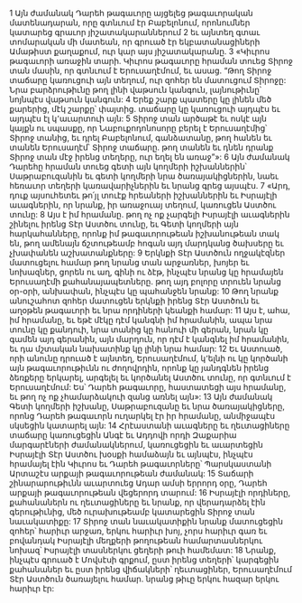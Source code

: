 1 Այն ժամանակ Դարեհ թագաւորը այցելեց թագաւորական մատենադարան, որը գտնւում էր Բաբելոնում, որոնումներ կատարեց գրաւոր յիշատակարաններում 2 եւ այնտեղ գտաւ տոմարական մի մատեան, որ գրուած էր եկբատանացիների Ամաթիստ քաղաքում, ուր կար այս յիշատակարանը.
3 «Կիւրոս թագաւորի առաջին տարի. Կիւրոս թագաւորը հրաման տուեց Տիրոջ տան մասին, որ գտնւում է Երուսաղէմում, եւ ասաց. “Թող Տիրոջ տաճարը կառուցուի այն տեղում, ուր զոհեր են մատուցում Տիրոջը: Նրա բարձրութիւնը թող լինի վաթսուն կանգուն, լայնութիւնը՝ նոյնպէս վաթսուն կանգուն: 4 Երեք շարք պատերը կը լինեն մեծ քարերից, մէկ շարքը՝ փայտից. տաճարը կը կառուցուի այդպէս եւ այդպէս էլ կ՚աւարտուի այն: 5 Տիրոջ տան արծաթէ եւ ոսկէ այն կայքն ու սպասքը, որ Նաբուքոդոնոսորը բերել է Երուսաղէմից՝ Տիրոջ տանից, եւ դրել Բաբելոնում, գանձատանը, թող հանեն եւ տանեն Երուսաղէմ՝ Տիրոջ տաճարը. թող տանեն եւ դնեն դրանք Տիրոջ տան մէջ իրենց տեղերը, ուր եղել են առաջ”»:
6 Այն ժամանակ Դարեհը հրաման տուեց գետի այն կողմերի իշխաններին՝ Սաթրաբուզանին եւ գետի կողմերի նրա ծառայակիցներին, նաեւ հեռաւոր տեղերի կառավարիչներին եւ նրանց գրեց այսպէս. 7 «Արդ, դուք այսուհետեւ թո՛յլ տուէք հրեաների իշխաններին եւ Իսրայէլի աւագներին, որ նրանք, իր առաջուայ տեղում, կառուցեն Աստծու տունը: 8 Այս է իմ հրամանը. թող ոչ ոք չարգելի Իսրայէլի աւագներին շինելու իրենց Տէր Աստծու տունը, եւ Գետի կողմերի այն հարկահանները, որոնք իմ թագաւորութեան իշխանութեան տակ են, թող ամենայն ճշտութեամբ հոգան այդ մարդկանց ծախսերը եւ չխափանեն աշխատանքները: 9 Երկնքի Տէր Աստծուն ողջակէզներ մատուցելու համար թող նրանց տան արջառներ, խոյեր եւ նոխազներ, ցորեն ու աղ, գինի ու ձէթ, ինչպէս նրանց կը հրամայեն Երուսաղէմի քահանայապետները. թող այդ բոլորը տրուեն նրանց օր-օրի, անխափան, ինչպէս կը պահանջեն նրանք: 10 Թող նրանք անուշահոտ զոհեր մատուցեն երկնքի իրենց Տէր Աստծուն եւ աղօթեն թագաւորի եւ նրա որդիների կեանքի համար: 11 Այս է, ահա, իմ հրամանը, եւ եթէ մէկը դէմ կանգնի իմ հրամանին, ապա նրա տունը կը քանդուի, նրա տանից կը հանուի մի գերան, նրան կը գամեն այդ գերանին, այն մարդուն, որ դէմ է կանգնել իմ հրամանին, եւ դա մշտական նախատինք կը լինի նրա համար: 12 Եւ Աստուած, որի անունը դրուած է այնտեղ, Երուսաղէմում, կ՚ելնի ու կը կործանի այն թագաւորութիւնն ու ժողովրդին, որոնք կը յանդգնեն իրենց ձեռքերը երկարել, արգելել եւ կործանել Աստծու տունը, որ գտնւում է Երուսաղէմում: Ես՝ Դարեհ թագաւորը, հաստատեցի այս հրամանը, եւ թող ոչ ոք չհամարձակուի զանց առնել այն»:
13 Այն ժամանակ Գետի կողմերի իշխանը, Սաթրաբուզանը եւ նրա ծառայակիցները, որոնց Դարեհ թագաւորն ուղարկել էր իր հրամանը, անմիջապէս սկսեցին կատարել այն: 14 Հրէաստանի աւագները եւ ղեւտացիները տաճարը կառուցեցին Անգէ եւ Ադդովի որդի Զաքարիա մարգարէների ժամանակներում, կառուցեցին եւ աւարտեցին Իսրայէլի Տէր Աստծու խօսքի համաձայն եւ այնպէս, ինչպէս հրամայել էին Կիւրոս եւ Դարեհ թագաւորները՝ Պարսկաստանի Արտաշէս արքայի թագաւորութեան ժամանակ: 15 Տաճարի շինարարութիւնն աւարտուեց Ադար ամսի երրորդ օրը, Դարեհ արքայի թագաւորութեան վեցերորդ տարում: 16 Իսրայէլի որդիները, քահանաներն ու ղեւտացիները եւ նրանք, որ վերադարձել էին գերութիւնից, մեծ ուրախութեամբ կատարեցին Տիրոջ տան նաւակատիքը: 17 Տիրոջ տան նաւակատիքին նրանք մատուցեցին զոհեր՝ հարիւր արջառ, երկու հարիւր խոյ, չորս հարիւր գառ եւ բովանդակ Իսրայէլի մեղքերի թողութեան համարտասներկու նոխազ՝ Իսրայէլի տասներկու ցեղերի թուի համեմատ: 18 Նրանք, ինչպէս գրուած է Մովսէսի գրքում, ըստ իրենց տեղերի՝ կարգեցին քահանաներ եւ ըստ իրենց վիճակների՝ ղեւտացիներ, Երուսաղէմում Տէր Աստծուն ծառայելու համար. նրանց թիւը երկու հազար երկու հարիւր էր:
